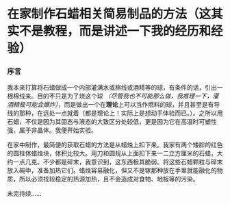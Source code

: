 # 在家制作石蜡相关简易制品的方法（这其实不是教程，而是讲述一下我的经历和经验）
### 序言  
我本来打算将石蜡做成一个内部灌满水或棉线或酒精等的球，有条件的话，引出一根棉线来。目的不只是为了烧这个球 *（尽管我也不可能那么做，我推理一下，灌酒精极可能会爆炸）*，而是做出一个在**理论**上可以当作燃料的球，并且甚至是有导线的那种，在远处一点就着（都是理论上！实际上是想动手体验而已。）。之所以用石蜡，不仅是因为其固态与液态的大致区分处较低，更是因为它在高温时可塑性强，属于非晶体。我便开始实验。

在家中制作，最简便的获取石蜡的方法是从蜡烛上扣下来。我家有两个矮胖的红色的圆柱体蜡烛块，体积比较大。用刀和圆规从上面扣下来一二立方厘米的石蜡，大约一点几克。不少都是碎末，我意识到，这东西极其脆弱。将这些石蜡颗粒与碎末放入碗中，准备加热它们。蜡烛容易融化，但又不是镓那种放在手里就能融化的物质，所以必须找较稳定的热源加热，且不会造成对食物、地板等的污染。

未完持续……
